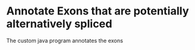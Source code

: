 # Annotate Exons that are potentially alternatively spliced
The custom java program annotates the exons 

